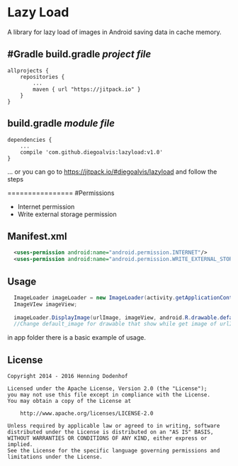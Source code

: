 # Lazy Load
A library for  lazy load of images in Android saving data in cache memory.

#Gradle
build.gradle *project file*
-----
```
allprojects {
    repositories {
        ...
        maven { url "https://jitpack.io" }
    }
}
```
build.gradle *module file*
-----
```
dependencies {
    ...
    compile 'com.github.diegoalvis:lazyload:v1.0'
}
```
... or you can go to https://jitpack.io/#diegoalvis/lazyload and follow the steps

================
#Permissions
* Internet permission 
* Write external storage permission

Manifest.xml 
-----
```xml
  <uses-permission android:name="android.permission.INTERNET"/>
  <uses-permission android:name="android.permission.WRITE_EXTERNAL_STORAGE"/>
```



Usage
-----
```java
  ImageLoader imageLoader = new ImageLoader(activity.getApplicationContext());
  ImageVIew imageView;
  
  imageLoader.DisplayImage(urlImage, imageView, android.R.drawable.default_image); 
  //Change default_image for drawable that show while get image of urlImage
```

in app folder there is a basic example of usage.

License
-------

    Copyright 2014 - 2016 Henning Dodenhof

    Licensed under the Apache License, Version 2.0 (the "License");
    you may not use this file except in compliance with the License.
    You may obtain a copy of the License at

        http://www.apache.org/licenses/LICENSE-2.0

    Unless required by applicable law or agreed to in writing, software
    distributed under the License is distributed on an "AS IS" BASIS,
    WITHOUT WARRANTIES OR CONDITIONS OF ANY KIND, either express or implied.
    See the License for the specific language governing permissions and
    limitations under the License.
